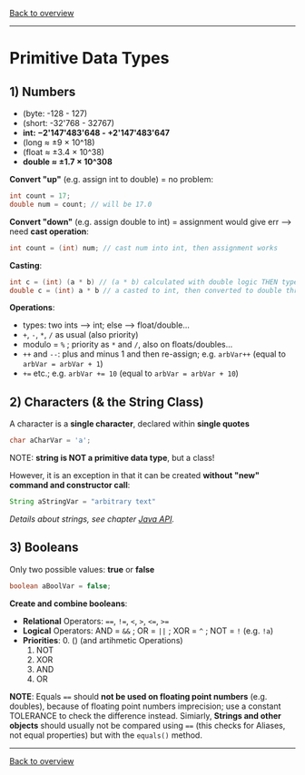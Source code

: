 [Back to overview](./00_Java_SyntaxGuide.md)

---
# Primitive Data Types

## 1) Numbers

- (byte: -128 - 127)
- (short: -32'768 - 32767)
- **int: −2'147'483'648 - +2'147'483'647**
- (long ≈ ±9 × 10^18)
- (float ≈ ±3.4 × 10^38)
- **double ≈ ±1.7 × 10^308**


**Convert "up"** (e.g. assign int to double) = no problem:
```java
int count = 17;
double num = count; // will be 17.0
```

**Convert "down"** (e.g. assign double to int) = assignment would give err --> need **cast operation**:
```java
int count = (int) num; // cast num into int, then assignment works
```
**Casting**:
```java
int c = (int) (a * b) // (a * b) calculated with double logic THEN type-casted to int
double c = (int) a * b // a casted to int, then converted to double through multiplication
```

**Operations**:
- types: two ints --> int; else --> float/double...
- `+`, `-`, `*`, `/` as usual (also priority)
- modulo = `%` ; priority as `*` and `/`, also on floats/doubles...
- `++` and `--`: plus and minus 1 and then re-assign; e.g. `arbVar++` (equal to `arbVar = arbVar + 1`)
- `+=` etc.; e.g. `arbVar += 10` (equal to `arbVar = arbVar + 10`)

## 2) Characters (& the String Class)

A character is a **single character**, declared within **single quotes**
```java
char aCharVar = 'a';
```

NOTE: **string is NOT a primitive data type**, but a class!

However, it is an exception in that it can be created **without "new" command and constructor call**:
```java
String aStringVar = "arbitrary text"
```
*Details about strings, see  chapter [Java API](10_Java_API.md).*

## 3) Booleans

Only two possible values: **true** or **false**
```java
boolean aBoolVar = false;
```

**Create and combine booleans**:
- **Relational** Operators: `==`, `!=`, `<`, `>`, `<=`, `>=`
- **Logical** Operators: AND = `&&` ; OR = `||` ; XOR = `^` ; NOT = `!` (e.g. `!a`)
- **Priorities**:
    0. () (and artihmetic Operations)
    1. NOT
    2. XOR
    3. AND
    4. OR

**NOTE**: Equals `==` should **not be used on floating point numbers** (e.g. doubles), because of floating point numbers imprecision; use a constant TOLERANCE to check the difference instead. Simiarly, **Strings and other objects** should usually not be compared using `==` (this checks for Aliases, not equal properties) but with the `equals()` method.

---

[Back to overview](./00_Java_SyntaxGuide.md)
